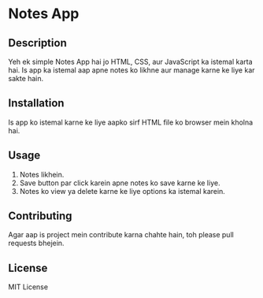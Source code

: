 # Notes App

## Description
Yeh ek simple Notes App hai jo HTML, CSS, aur JavaScript ka istemal karta hai. Is app ka istemal aap apne notes ko likhne aur manage karne ke liye kar sakte hain.

## Installation
Is app ko istemal karne ke liye aapko sirf HTML file ko browser mein kholna hai.

## Usage
1. Notes likhein.
2. Save button par click karein apne notes ko save karne ke liye.
3. Notes ko view ya delete karne ke liye options ka istemal karein.

## Contributing
Agar aap is project mein contribute karna chahte hain, toh please pull requests bhejein.

## License
MIT License
